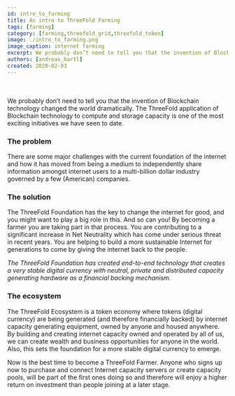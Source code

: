 ```yaml
---
id: intro_to_farming
title: An intro to ThreeFold Farming
tags: [farming]
category: [farming,threefold_grid,threefold_token]
image: ./intro_to_farming.png
image_caption: internet farming
excerpt: We probably don’t need to tell you that the invention of Blockchain technology changed the world dramatically..
authors: [andreas_hartl]
created: 2020-02-03
---
```

<br/>
<br/>
We probably don’t need to tell you that the invention of Blockchain technology changed the world dramatically. The ThreeFold application of Blockchain technology to compute and storage capacity is one of the most exciting initiatives we have seen to date.

### The problem
There are some major challenges with the current foundation of the internet and how it has moved from being a medium to independently share information amongst internet users to a multi-billion dollar industry governed by a few (American) companies.

### The solution
The ThreeFold Foundation has the key to change the internet for good, and you might want to play a big role in this. And so can you! By becoming a farmer you are taking part in that process. You are contributing to a significant increase in Net Neutrality which has come under serious threat in recent years. You are helping to build a more sustainable Internet for generations to come by giving the internet back to the people.

_The ThreeFold Foundation has created end-to-end technology that creates a very stable digital currency with neutral, private and distributed capacity generating hardware as a financial backing mechanism._

### The ecosystem
The ThreeFold Ecosystem is a token economy where tokens (digital currency) are being generated (and therefore financially backed) by internet capacity generating equipment, owned by anyone and housed anywhere. By building and creating internet capacity owned and operated by all of us, we can create wealth and business opportunities for anyone in the world. Also, this sets the foundation for a more stable digital currency to emerge.

Now is the best time to become a ThreeFold Farmer. Anyone who signs up now to purchase and connect Internet capacity servers or create capacity pools, will be part of the first ones doing so and therefore will enjoy a higher return on investment than people joining at a later stage.
